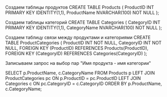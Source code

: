  Создаем таблицы продуктов
CREATE TABLE Products (
    ProductID INT PRIMARY KEY IDENTITY(1,1),
    ProductName NVARCHAR(100) NOT NULL
);

 Создаем таблицы категорий
CREATE TABLE Categories (
    CategoryID INT PRIMARY KEY IDENTITY(1,1),
    CategoryName NVARCHAR(100) NOT NULL
);

 Создаем таблицу связи между продуктами и категориями
CREATE TABLE ProductCategories (
    ProductID INT NOT NULL,
    CategoryID INT NOT NULL,
    FOREIGN KEY (ProductID) REFERENCES Products(ProductID),
    FOREIGN KEY (CategoryID) REFERENCES Categories(CategoryID)
);


Записываем запрос на выбор пар "Имя продукта - имя категории"

SELECT 
    p.ProductName, 
    c.CategoryName
FROM 
    Products p
LEFT JOIN 
    ProductCategories pc ON p.ProductID = pc.ProductID
LEFT JOIN 
    Categories c ON pc.CategoryID = c.CategoryID
ORDER BY 
    p.ProductName, c.CategoryName;
